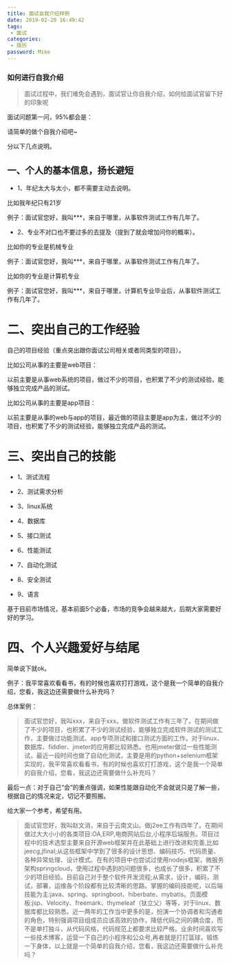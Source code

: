 ```yaml
---
title: 面试自我介绍样例
date: 2019-02-20 16:49:42
tags:
 - 面试
categories:
 - 简历
password: Mike
---
```

### 如何进行自我介绍
> 面试过程中，我们难免会遇到，面试官让你自我介绍，如何给面试官留下好的印象呢

<!--more-->
面试问题第一问，95%都会是：

请简单的做个自我介绍吧~

分以下几点说明。

## 一、个人的基本信息，扬长避短

+ 1、年纪太大与太小，都不需要主动去说明。

比如我年纪只有21岁

例子：面试官您好，我叫***，来自于哪里，从事软件测试工作有几年了。

+ 2、专业不对口也不要过多的去提及（提到了就会增加问你的概率）。

比如你的专业是机械专业

例子：面试官您好，我叫***，来自于哪里，从事软件测试工作有几年了。

比如你的专业是计算机专业

例子：面试官您好，我叫***，来自于哪里，计算机专业毕业后，从事软件测试工作有几年了。

# 二、突出自己的工作经验

自己的项目经验（重点突出跟你面试公司相关或者同类型的项目）。

比如公司从事的主要是web项目：

以前主要是从事web系统的项目，做过不少的项目，也积累了不少的测试经验，能够独立完成产品的测试。

比如公司从事的主要是app项目：

以前主要是从事的web与app的项目，最近做的项目主要是app为主，做过不少的项目，也积累了不少的测试经验，能够独立完成产品的测试。

# 三、突出自己的技能

+ 1、测试流程

+ 2、测试需求分析

+ 3、linux系统

+ 4、数据库

+ 5、接口测试

+ 6、性能测试

+ 7、自动化测试

+ 8、安全测试

+ 9、语言

基于目前市场情况，基本前面5个必备，市场的竞争会越来越大，后期大家需要好好的学习。

# 四、个人兴趣爱好与结尾

简单说下就ok。

例子：我平常喜欢看看书，有的时候也喜欢打打游戏，这个是我一个简单的自我介绍，您看，我这边还需要做什么补充吗？

总体案例：
<blockquote class="blockquote-center">
面试官您好，我叫xxx，来自于xxx。做软件测试工作有三年了。在期间做了不少的项目，也积累了不少的测试经验，能够独立完成软件测试的测试工作，主要做过功能测试、app专项测试和接口测试方面的工作。对于linux、数据库、fiddler、jmeter的应用都比较熟悉。也用jmeter做过一些性能测试，最近一段时间也做了自动化测试，主要是用的python+selenium框架实现的，我平常喜欢看看书，有的时候也喜欢打打游戏，这个是我一个简单的自我介绍，您看，我这边还需要做什么补充吗？
</blockquote>


最后一点：对于自己“会”的重点强调，如果性能跟自动化不会就说只是了解一些，根据自己的情况来定，切记不要照搬。

给大家一个参考，希望有用。


<blockquote class="blockquote-center">
面试官您好，我叫赵文消，来自于云南文山。做j2ee工作有四年了。在期间做过大大小小的各类项目:OA,ERP,电商网站后台,小程序后端服务。项目过程中的技术选型主要来自开源web框架并在此基础上进行改进和完善,比如jeecg,jfinal;从这些框架中学到了很多的设计思想、编码技巧、代码质量、各种异常处理、设计模式。在有的项目中也尝试过使用nodejs框架，微服务架构springcloud，使用过程中遇到的问题很多，也成长了很多，积累了不少的项目经验。目前自己对于整个软件开发流程;从需求，设计，编码，测试，部署，运维各个阶段都有比较清晰的思路。掌握的编码技能呢，以后端技能为主:java、spring、springboot、hiberbate、mybatis。页面模板:jsp、Velocity、freemark、thymeleaf（钛立父）等等，对于linux、数据库都比较熟悉。近一两年的工作当中更多的是，扮演一个协调者和沟通者的角色，特别强调项目组成员应该高效的协作，降低代码之间的耦合度，而不是单打独斗，从代码风格，代码规范上都要求比较严格。业余时间喜欢写一些技术博客，运营一下自己的小程序和公众号,再者就是打打篮球，锻炼一下身体，以上就是一个简单的自我介绍，您看，我这边还需要做什么补充吗？
</blockquote>